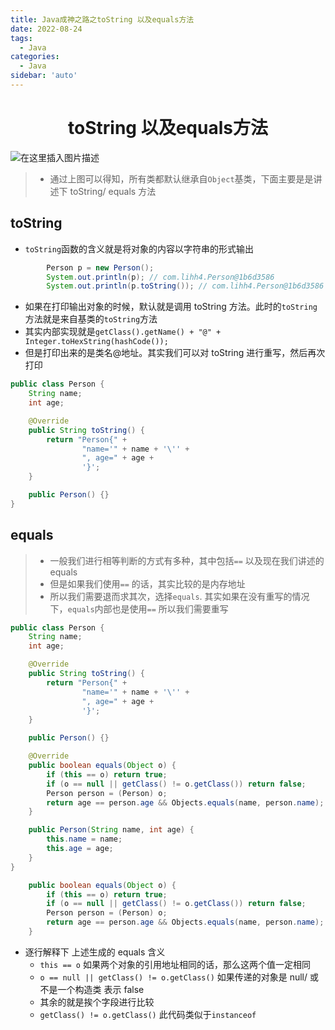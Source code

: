 ```yaml
---
title: Java成神之路之toString 以及equals方法
date: 2022-08-24
tags:
  - Java
categories:
  - Java
sidebar: 'auto'
---
```


<div align = "center"><h1>toString 以及equals方法</h1></div>


![在这里插入图片描述](https://img-blog.csdnimg.cn/93a58d5bb6c1490a827844955a0f13ed.png#pic_center)

> - 通过上图可以得知，所有类都默认继承自`Object`基类，下面主要是是讲述下 toString/ equals 方法

## toString

- `toString`函数的含义就是将对象的内容以字符串的形式输出

```Java
        Person p = new Person();
        System.out.println(p); // com.lihh4.Person@1b6d3586
        System.out.println(p.toString()); // com.lihh4.Person@1b6d3586
```

- 如果在打印输出对象的时候，默认就是调用 toString 方法。此时的`toString`方法就是来自基类的`toString`方法
- 其实内部实现就是`getClass().getName() + "@" + Integer.toHexString(hashCode());`
- 但是打印出来的是类名@地址。其实我们可以对 toString 进行重写，然后再次打印

```Java
public class Person {
    String name;
    int age;

    @Override
    public String toString() {
        return "Person{" +
                "name='" + name + '\'' +
                ", age=" + age +
                '}';
    }

    public Person() {}
}
```

## equals

> - 一般我们进行相等判断的方式有多种，其中包括`==` 以及现在我们讲述的 equals
> - 但是如果我们使用`==` 的话，其实比较的是内存地址
> - 所以我们需要退而求其次，选择`equals`. 其实如果在没有重写的情况下，`equals`内部也是使用`==` 所以我们需要重写

```Java
public class Person {
    String name;
    int age;

    @Override
    public String toString() {
        return "Person{" +
                "name='" + name + '\'' +
                ", age=" + age +
                '}';
    }

    public Person() {}

    @Override
    public boolean equals(Object o) {
        if (this == o) return true;
        if (o == null || getClass() != o.getClass()) return false;
        Person person = (Person) o;
        return age == person.age && Objects.equals(name, person.name);
    }

    public Person(String name, int age) {
        this.name = name;
        this.age = age;
    }
}
```

```Java
    public boolean equals(Object o) {
        if (this == o) return true;
        if (o == null || getClass() != o.getClass()) return false;
        Person person = (Person) o;
        return age == person.age && Objects.equals(name, person.name);
    }
```

- 逐行解释下 上述生成的 equals 含义
  - `this == o` 如果两个对象的引用地址相同的话，那么这两个值一定相同
  - `o == null || getClass() != o.getClass()` 如果传递的对象是 null/ 或 不是一个构造类 表示 false
  - 其余的就是挨个字段进行比较
  - `getClass() != o.getClass()` 此代码类似于`instanceof`
